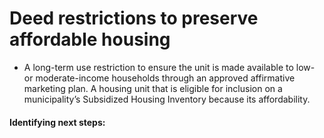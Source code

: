 # Deed restrictions to preserve affordable housing

* A long-term use restriction to ensure the unit is made available to low- or moderate-income households through an approved affirmative marketing plan. A housing unit that is eligible for inclusion on a municipality’s Subsidized Housing Inventory because its affordability. 

#### Identifying next steps: 

